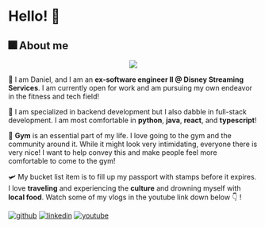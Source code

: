 # Hello! 👋

## 🎆 About me

<p align="center">
  <img src="https://media.giphy.com/media/v1.Y2lkPTc5MGI3NjExeXQwdjh2ajJuMGJvdjdrYnI1cjNjeWwwcWxjNzhkeTQ1MmlqYmZsYyZlcD12MV9pbnRlcm5hbF9naWZfYnlfaWQmY3Q9Zw/VG2q7LKqdPkiiWTkuz/giphy.gif">
</p>

🍪 I am Daniel, and I am an **ex-software engineer II @ Disney Streaming Services**. I am currently open for work and am pursuing my own endeavor in the fitness and tech field!

🎨 I am specialized in backend development but I also dabble in full-stack development. I am most comfortable in **python**, **java**, **react**, and **typescript**!

💪 **Gym** is an essential part of my life. I love going to the gym and the community around it. While it might look very intimidating, everyone there is very nice! I want to help convey this and make people feel more comfortable to come to the gym!

🛩️ My bucket list item is to fill up my passport with stamps before it expires. I love **traveling** and experiencing the **culture** and drowning myself with **local food**. Watch some of my vlogs in the youtube link down below 👇 !

[![github](https://img.shields.io/badge/GitHub-000000?style=for-the-badge&logo=GitHub&logoColor=white)](https://github.com/choiboy98)
[![linkedin](https://img.shields.io/badge/LinkedIn-000000?style=for-the-badge&logo=LinkedIn&logoColor=blue)](https://www.linkedin.com/in/choiboy98/)
[![youtube](https://img.shields.io/badge/YouTube-000000?style=for-the-badge&logo=YouTube&logoColor=red)](https://www.youtube.com/@DSWJCHOI)

<!--
**choiboy98/choiboy98** is a ✨ _special_ ✨ repository because its `README.md` (this file) appears on your GitHub profile.

Here are some ideas to get you started:

- 🔭 I’m currently working on ...
- 🌱 I’m currently learning ...
- 👯 I’m looking to collaborate on ...
- 🤔 I’m looking for help with ...
- 💬 Ask me about ...
- 📫 How to reach me: ...
- 😄 Pronouns: ...
- ⚡ Fun fact: ...
-->
